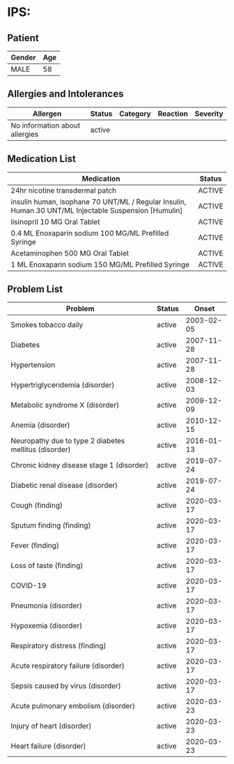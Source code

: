 # IPS:

## Patient

|Gender|Age|
|---|---|
|MALE|58|

## Allergies and Intolerances

|Allergen|Status|Category|Reaction|Severity|
|---|---|---|---|---|
|No information about allergies|active||||

## Medication List

|Medication|Status|
|---|---|
|24hr nicotine transdermal patch|ACTIVE|
|insulin human, isophane 70 UNT/ML / Regular Insulin, Human 30 UNT/ML Injectable Suspension [Humulin]|ACTIVE|
|lisinopril 10 MG Oral Tablet|ACTIVE|
|0.4 ML Enoxaparin sodium 100 MG/ML Prefilled Syringe|ACTIVE|
|Acetaminophen 500 MG Oral Tablet|ACTIVE|
|1 ML Enoxaparin sodium 150 MG/ML Prefilled Syringe|ACTIVE|

## Problem List

|Problem|Status|Onset|
|---|---|---|
|Smokes tobacco daily|active|2003-02-05|
|Diabetes|active|2007-11-28|
|Hypertension|active|2007-11-28|
|Hypertriglyceridemia (disorder)|active|2008-12-03|
|Metabolic syndrome X (disorder)|active|2009-12-09|
|Anemia (disorder)|active|2010-12-15|
|Neuropathy due to type 2 diabetes mellitus (disorder)|active|2016-01-13|
|Chronic kidney disease stage 1 (disorder)|active|2019-07-24|
|Diabetic renal disease (disorder)|active|2019-07-24|
|Cough (finding)|active|2020-03-17|
|Sputum finding (finding)|active|2020-03-17|
|Fever (finding)|active|2020-03-17|
|Loss of taste (finding)|active|2020-03-17|
|COVID-19|active|2020-03-17|
|Pneumonia (disorder)|active|2020-03-17|
|Hypoxemia (disorder)|active|2020-03-17|
|Respiratory distress (finding)|active|2020-03-17|
|Acute respiratory failure (disorder)|active|2020-03-17|
|Sepsis caused by virus (disorder)|active|2020-03-17|
|Acute pulmonary embolism (disorder)|active|2020-03-23|
|Injury of heart (disorder)|active|2020-03-23|
|Heart failure (disorder)|active|2020-03-23|
